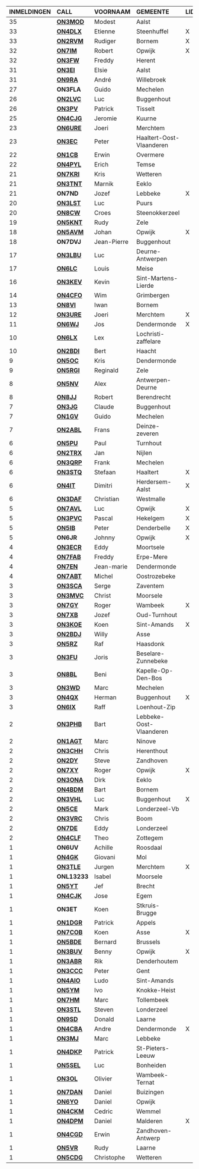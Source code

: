 |INMELDINGEN|CALL|VOORNAAM|GEMEENTE|LID|
|:---|:---|:---|:---|:---|
|35|**<a href="https://www.qrz.com/db/on3mod">ON3MOD</a>** | Modest | Aalst |  |
|33|**<a href="https://www.qrz.com/db/on4dlx">ON4DLX</a>** | Etienne | Steenhuffel | X |
|33|**<a href="https://www.qrz.com/db/on2rvm">ON2RVM</a>** | Rudiger | Bornem | X |
|32|**<a href="https://www.qrz.com/db/on7im">ON7IM</a>** | Robert | Opwijk | X |
|32|**<a href="https://www.qrz.com/db/on3fw">ON3FW</a>** | Freddy | Herent |  |
|31|**<a href="https://www.qrz.com/db/on3ei">ON3EI</a>** | Elsie | Aalst |  |
|31|**<a href="https://www.qrz.com/db/on9ra">ON9RA</a>** | André | Willebroek |  |
| 27 |**ON3FLA**|Guido|Mechelen||
|26|**<a href="https://www.qrz.com/db/on2lvc">ON2LVC</a>** | Luc | Buggenhout |  |
|26|**<a href="https://www.qrz.com/db/on3pv">ON3PV</a>** | Patrick | Tisselt |  |
|25|**<a href="https://www.qrz.com/db/on4cjg">ON4CJG</a>** | Jeromie | Kuurne |  |
|23|**<a href="https://www.qrz.com/db/on6ure">ON6URE</a>** | Joeri | Merchtem |  |
|23|**<a href="https://www.qrz.com/db/on3ec">ON3EC</a>** | Peter | Haaltert-Oost-Vlaanderen |  |
|22|**<a href="https://www.qrz.com/db/on1cb">ON1CB</a>** | Erwin | Overmere |  |
|22|**<a href="https://www.qrz.com/db/on4pyl">ON4PYL</a>** | Erich | Temse |  |
|21|**<a href="https://www.qrz.com/db/on7kri">ON7KRI</a>** | Kris | Wetteren |  |
|21|**<a href="https://www.qrz.com/db/on3tnt">ON3TNT</a>** | Marnik | Eeklo |  |
| 21 |**ON7ND**|Jozef|Lebbeke|X|
|20|**<a href="https://www.qrz.com/db/on3lst">ON3LST</a>** | Luc | Puurs |  |
|20|**<a href="https://www.qrz.com/db/on8cw">ON8CW</a>** | Croes | Steenokkerzeel |  |
|19|**<a href="https://www.qrz.com/db/on5knt">ON5KNT</a>** | Rudy | Zele |  |
|18|**<a href="https://www.qrz.com/db/on5avm">ON5AVM</a>** | Johan | Opwijk | X |
| 18 |**ON7DVJ**|Jean-Pierre|Buggenhout||
|17|**<a href="https://www.qrz.com/db/on3lbu">ON3LBU</a>** | Luc | Deurne-Antwerpen |  |
|17|**<a href="https://www.qrz.com/db/on6lc">ON6LC</a>** | Louis | Meise |  |
|16|**<a href="https://www.qrz.com/db/on3kev">ON3KEV</a>** | Kevin | Sint-Martens-Lierde |  |
|14|**<a href="https://www.qrz.com/db/on4cfo">ON4CFO</a>** | Wim | Grimbergen |  |
|13|**<a href="https://www.qrz.com/db/on8vi">ON8VI</a>** | Iwan | Bornem |  |
|12|**<a href="https://www.qrz.com/db/on3ure">ON3URE</a>** | Joeri | Merchtem | X |
|11|**<a href="https://www.qrz.com/db/on6wj">ON6WJ</a>** | Jos | Dendermonde | X |
|10|**<a href="https://www.qrz.com/db/on6lx">ON6LX</a>** | Lex | Lochristi-zaffelare |  |
|10|**<a href="https://www.qrz.com/db/on2bdi">ON2BDI</a>** | Bert | Haacht |  |
|9|**<a href="https://www.qrz.com/db/on5oc">ON5OC</a>** | Kris | Dendermonde |  |
|9|**<a href="https://www.qrz.com/db/on5rgi">ON5RGI</a>** | Reginald | Zele |  |
|8|**<a href="https://www.qrz.com/db/on5nv">ON5NV</a>** | Alex | Antwerpen-Deurne |  |
|8|**<a href="https://www.qrz.com/db/on8jj">ON8JJ</a>** | Robert | Berendrecht |  |
|7|**<a href="https://www.qrz.com/db/on3jg">ON3JG</a>** | Claude | Buggenhout |  |
|7|**<a href="https://www.qrz.com/db/on1gv">ON1GV</a>** | Guido | Mechelen |  |
|7|**<a href="https://www.qrz.com/db/on2abl">ON2ABL</a>** | Frans | Deinze-zeveren |  |
|6|**<a href="https://www.qrz.com/db/on5pu">ON5PU</a>** | Paul | Turnhout |  |
|6|**<a href="https://www.qrz.com/db/on2trx">ON2TRX</a>** | Jan | Nijlen |  |
|6|**<a href="https://www.qrz.com/db/on3qrp">ON3QRP</a>** | Frank | Mechelen |  |
|6|**<a href="https://www.qrz.com/db/on3stq">ON3STQ</a>** | Stefaan | Haaltert | X |
|6|**<a href="https://www.qrz.com/db/on4it">ON4IT</a>** | Dimitri | Herdersem-Aalst | X |
|6|**<a href="https://www.qrz.com/db/on3daf">ON3DAF</a>** | Christian | Westmalle |  |
|5|**<a href="https://www.qrz.com/db/on7avl">ON7AVL</a>** | Luc | Opwijk | X |
|5|**<a href="https://www.qrz.com/db/on3pvc">ON3PVC</a>** | Pascal | Hekelgem | X |
|5|**<a href="https://www.qrz.com/db/on5ib">ON5IB</a>** | Peter | Denderbelle | X |
| 5 |**ON6JR**|Johnny|Opwijk|X|
|4|**<a href="https://www.qrz.com/db/on3ecr">ON3ECR</a>** | Eddy | Moortsele |  |
|4|**<a href="https://www.qrz.com/db/on7fab">ON7FAB</a>** | Freddy | Erpe-Mere |  |
|4|**<a href="https://www.qrz.com/db/on7en">ON7EN</a>** | Jean-marie | Dendermonde |  |
|4|**<a href="https://www.qrz.com/db/on7abt">ON7ABT</a>** | Michel | Oostrozebeke |  |
|3|**<a href="https://www.qrz.com/db/on3sca">ON3SCA</a>** | Serge | Zaventem |  |
|3|**<a href="https://www.qrz.com/db/on3mvc">ON3MVC</a>** | Christ | Moorsele |  |
|3|**<a href="https://www.qrz.com/db/on7gy">ON7GY</a>** | Roger | Wambeek | X |
|3|**<a href="https://www.qrz.com/db/on7xb">ON7XB</a>** | Jozef | Oud-Turnhout |  |
|3|**<a href="https://www.qrz.com/db/on3koe">ON3KOE</a>** | Koen | Sint-Amands | X |
|3|**<a href="https://www.qrz.com/db/on2bdj">ON2BDJ</a>** | Willy | Asse |  |
|3|**<a href="https://www.qrz.com/db/on5rz">ON5RZ</a>** | Raf | Haasdonk |  |
|3|**<a href="https://www.qrz.com/db/on3fu">ON3FU</a>** | Joris | Beselare-Zunnebeke |  |
|3|**<a href="https://www.qrz.com/db/on8bl">ON8BL</a>** | Beni | Kapelle-Op-Den-Bos |  |
|3|**<a href="https://www.qrz.com/db/on3wd">ON3WD</a>** | Marc | Mechelen |  |
|3|**<a href="https://www.qrz.com/db/on4qx">ON4QX</a>** | Herman | Buggenhout | X |
|3|**<a href="https://www.qrz.com/db/on6ix">ON6IX</a>** | Raff | Loenhout-Zip |  |
|2|**<a href="https://www.qrz.com/db/on3phb">ON3PHB</a>** | Bart | Lebbeke-Oost-Vlaanderen |  |
|2|**<a href="https://www.qrz.com/db/on1agt">ON1AGT</a>** | Marc | Ninove |  |
|2|**<a href="https://www.qrz.com/db/on3chh">ON3CHH</a>** | Chris | Herenthout |  |
|2|**<a href="https://www.qrz.com/db/on2dy">ON2DY</a>** | Steve | Zandhoven |  |
|2|**<a href="https://www.qrz.com/db/on7xy">ON7XY</a>** | Roger | Opwijk | X |
|2|**<a href="https://www.qrz.com/db/on3ona">ON3ONA</a>** | Dirk | Eeklo |  |
|2|**<a href="https://www.qrz.com/db/on4bdm">ON4BDM</a>** | Bart | Bornem |  |
|2|**<a href="https://www.qrz.com/db/on3vhl">ON3VHL</a>** | Luc | Buggenhout | X |
|2|**<a href="https://www.qrz.com/db/on5ce">ON5CE</a>** | Mark | Londerzeel-Vb |  |
|2|**<a href="https://www.qrz.com/db/on3vrc">ON3VRC</a>** | Chris | Boom |  |
|2|**<a href="https://www.qrz.com/db/on7de">ON7DE</a>** | Eddy | Londerzeel |  |
|2|**<a href="https://www.qrz.com/db/on4clf">ON4CLF</a>** | Theo | Zottegem |  |
| 1 |**ON6UV**|Achille|Roosdaal||
|1|**<a href="https://www.qrz.com/db/on4gk">ON4GK</a>** | Giovani | Mol |  |
|1|**<a href="https://www.qrz.com/db/on3tle">ON3TLE</a>** | Jurgen | Merchtem | X |
| 1 |**ONL13233**|Isabel|Moorsele||
|1|**<a href="https://www.qrz.com/db/on5yt">ON5YT</a>** | Jef | Brecht |  |
|1|**<a href="https://www.qrz.com/db/on4cjk">ON4CJK</a>** | Jose | Egem |  |
| 1 |**ON3ET**|Koen|Stkruis-Brugge||
|1|**<a href="https://www.qrz.com/db/on1dgr">ON1DGR</a>** | Patrick | Appels |  |
|1|**<a href="https://www.qrz.com/db/on7cob">ON7COB</a>** | Koen | Asse | X |
|1|**<a href="https://www.qrz.com/db/on5bde">ON5BDE</a>** | Bernard | Brussels |  |
|1|**<a href="https://www.qrz.com/db/on3buv">ON3BUV</a>** | Benny | Opwijk | X |
|1|**<a href="https://www.qrz.com/db/on3abr">ON3ABR</a>** | Rik | Denderhoutem |  |
|1|**<a href="https://www.qrz.com/db/on3ccc">ON3CCC</a>** | Peter | Gent |  |
|1|**<a href="https://www.qrz.com/db/on4aio">ON4AIO</a>** | Ludo | Sint-Amands |  |
|1|**<a href="https://www.qrz.com/db/on5ym">ON5YM</a>** | Ivo | Knokke-Heist |  |
|1|**<a href="https://www.qrz.com/db/on7hm">ON7HM</a>** | Marc | Tollembeek |  |
|1|**<a href="https://www.qrz.com/db/on3stl">ON3STL</a>** | Steven | Londerzeel |  |
|1|**<a href="https://www.qrz.com/db/on9sd">ON9SD</a>** | Donald | Laarne |  |
|1|**<a href="https://www.qrz.com/db/on4cba">ON4CBA</a>** | Andre | Dendermonde | X |
|1|**<a href="https://www.qrz.com/db/on3mj">ON3MJ</a>** | Marc | Lebbeke |  |
|1|**<a href="https://www.qrz.com/db/on4dkp">ON4DKP</a>** | Patrick | St-Pieters-Leeuw |  |
|1|**<a href="https://www.qrz.com/db/on5sel">ON5SEL</a>** | Luc | Bonheiden |  |
|1|**<a href="https://www.qrz.com/db/on3ol">ON3OL</a>** | Olivier | Wambeek-Ternat |  |
|1|**<a href="https://www.qrz.com/db/on7dan">ON7DAN</a>** | Daniel | Buizingen |  |
|1|**<a href="https://www.qrz.com/db/on6yo">ON6YO</a>** | Daniel | Opwijk |  |
|1|**<a href="https://www.qrz.com/db/on4ckm">ON4CKM</a>** | Cedric | Wemmel |  |
|1|**<a href="https://www.qrz.com/db/on4dpm">ON4DPM</a>** | Daniel | Malderen | X |
|1|**<a href="https://www.qrz.com/db/on4cgd">ON4CGD</a>** | Erwin | Zandhoven-Antwerp |  |
|1|**<a href="https://www.qrz.com/db/on5vr">ON5VR</a>** | Rudy | Laarne |  |
|1|**<a href="https://www.qrz.com/db/on5cdg">ON5CDG</a>** | Christophe | Wetteren |  |

